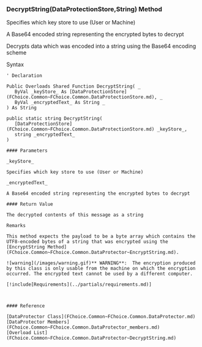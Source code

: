 ﻿### DecryptString(DataProtectionStore,String) Method

Specifies which key store to use (User or Machine)

A Base64 encoded string representing the encrypted bytes to decrypt

Decrypts data which was encoded into a string using the Base64 encoding scheme

Syntax

```vbnet
' Declaration

Public Overloads Shared Function DecryptString( _
   ByVal _keyStore_ As [DataProtectionStore](FChoice.Common~FChoice.Common.DataProtectionStore.md), _
   ByVal _encryptedText_ As String _
) As String

public static string DecryptString( 
   [DataProtectionStore](FChoice.Common~FChoice.Common.DataProtectionStore.md) _keyStore_,
   string _encryptedText_
)

#### Parameters

_keyStore_

Specifies which key store to use (User or Machine)

_encryptedText_

A Base64 encoded string representing the encrypted bytes to decrypt

#### Return Value

The decrypted contents of this message as a string

Remarks

This method expects the payload to be a byte array which contains the UTF8-encoded bytes of a string that was encrypted using the [EncryptString Method](FChoice.Common~FChoice.Common.DataProtector~EncryptString.md).

![warning](/images/warning.gif)** WARNING**:  The encryption produced by this class is only usable from the machine on which the encryption occurred. The encrypted text cannot be used by a different computer.

[!include[Requirements](../partials/requirements.md)]



#### Reference

[DataProtector Class](FChoice.Common~FChoice.Common.DataProtector.md)  
[DataProtector Members](FChoice.Common~FChoice.Common.DataProtector_members.md)  
[Overload List](FChoice.Common~FChoice.Common.DataProtector~DecryptString.md)